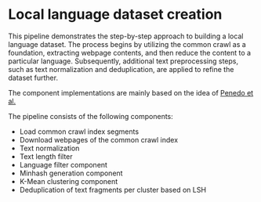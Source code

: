 # Local language dataset creation

This pipeline demonstrates the step-by-step approach to building a local language dataset. The process begins by
utilizing the common crawl as a foundation, extracting webpage contents, and then reduce the content to a
particular language. Subsequently, additional text preprocessing steps, such as text normalization and deduplication,
are applied to refine the dataset further.

The component implementations are mainly based on the idea of [Penedo et al.](https://arxiv.org/pdf/2306.01116.pdf)

The pipeline consists of the following components:

- Load common crawl index segments
- Download webpages of the common crawl index
- Text normalization
- Text length filter
- Language filter component
- Minhash generation component
- K-Mean clustering component
- Deduplication of text fragments per cluster based on LSH